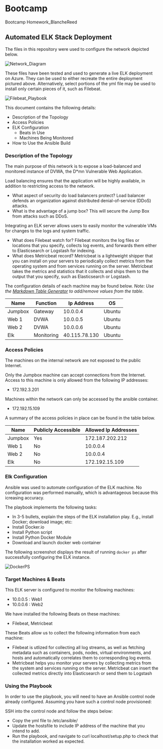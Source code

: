 # Bootcamp
Bootcamp Homework_BlancheReed
## Automated ELK Stack Deployment

The files in this repository were used to configure the network depicted below.


![Network_Diagram](images/networkdiagram.png) 

These files have been tested and used to generate a live ELK deployment on Azure. They can be used to either recreate the entire deployment pictured above. Alternatively, select portions of the yml file may be used to install only certain pieces of it, such as Filebeat.


![Filebeat_Playbook](images/Filebeat.png) 

This document contains the following details:
- Description of the Topology
- Access Policies
- ELK Configuration
  - Beats in Use
  - Machines Being Monitored
- How to Use the Ansible Build


### Description of the Topology

The main purpose of this network is to expose a load-balanced and monitored instance of DVWA, the D*mn Vulnerable Web Application.

Load balancing ensures that the application will be highly available, in addition to restricting access to the network.
- What aspect of security do load balancers protect? Load balancer defends an organization against distributed denial-of-service (DDoS) attacks.
- What is the advantage of a jump box? This will secure the Jump Box from attacks such as DDoS.

Integrating an ELK server allows users to easily monitor the vulnerable VMs for changes to the logs and system traffic.
- What does Filebeat watch for? Filebeat monitors the log files or locations that you specify, collects log events, and forwards them either to Elasticsearch or Logstash for indexing.
- What does Metricbeat record? Metricbeat is a lightweight shipper that you can install on your servers to periodically collect metrics from the operating system and from services running on the server. Metricbeat takes the metrics and statistics that it collects and ships them to the output that you specify, such as Elasticsearch or Logstash.

The configuration details of each machine may be found below.
_Note: Use the [Markdown Table Generator](http://www.tablesgenerator.com/markdown_tables) to add/remove values from the table_.

| Name    | Function   | Ip Address    | OS     |
|---------|------------|---------------|--------|
| Jumpbox | Gateway    | 10.0.0.4      | Ubuntu |
| Web 1   | DVWA       | 10.0.0.5      | Ubuntu |
| Web 2   | DVWA       | 10.0.0.6      | Ubuntu |
| Elk     | Monitoring | 40.115.78.130 | Ubuntu |


### Access Policies

The machines on the internal network are not exposed to the public Internet. 

Only the Jumpbox machine can accept connections from the Internet. Access to this machine is only allowed from the following IP addresses:
- 172.192.3.201

Machines within the network can only be accessed by the ansible container.
- 172.192.15.109

A summary of the access policies in place can be found in the table below.

| Name    | Publicly Accessible | Allowed Ip Addresses |
|---------|---------------------|----------------------|
| Jumpbox | Yes                 | 172.187.202.212      |
| Web 1   | No                  | 10.0.0.4             |
| Web 2   | No                  | 10.0.0.4             |
| Elk     | No                  | 172.192.15.109       |


### Elk Configuration

Ansible was used to automate configuration of the ELK machine. No configuration was performed manually, which is advantageous because this icreasing accuracy.

The playbook implements the following tasks:
- In 3-5 bullets, explain the steps of the ELK installation play. E.g., install Docker; download image; etc: 
- Install Docker.io 
- Install Python script 
- Install Python Docker Module 
- Download and launch docker web container

The following screenshot displays the result of running `docker ps` after successfully configuring the ELK instance.

![DockerPS](images/DockerPS.png)


### Target Machines & Beats
This ELK server is configured to monitor the following machines:
- 10.0.0.5 : Web1
- 10.0.0.6 : Web2

We have installed the following Beats on these machines:
- Filebeat, Metricbeat

These Beats allow us to collect the following information from each machine:
- Filebeat is utlized for collecting all log streams, as well as fetching metadata such as containers, pods, nodes, virtual environments, and hosts and automatically correlates them to corresponding log events.
- Metricbeat helps you monitor your servers by collecting metrics from the system and services running on the server. Metricbeat can insert the collected metrics directly into Elasticsearch or send them to Logstash

### Using the Playbook
In order to use the playbook, you will need to have an Ansible control node already configured. Assuming you have such a control node provisioned: 

SSH into the control node and follow the steps below:
- Copy the yml file to /etc/ansible/ 
- Update the hostsfile to include IP address of the machine that you intend to add.
- Run the playbook, and navigate to curl localhost/setup.php to check that the installation worked as expected.
